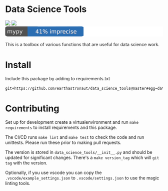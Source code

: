 # Data Science Tools

[![](https://github.com/earthastronaut/data_science_tools/workflows/Project%20Tests/badge.svg)](https://github.com/earthastronaut/data_science_tools/actions)
[![](docs/badges/coverage.svg)](/docs/coverage.report)
![](docs/badges/mypy.svg)

This is a toolbox of various functions that are useful for data science work. 

# Install

Include this package by adding to requirements.txt

```
git+https://github.com/earthastronaut/data_science_tools@master#egg=data_science_tools
```

# Contributing

Set up for development create a virtualenvironment and run `make requirements`
to install requirements and this package. 

The CI/CD runs `make lint` and `make test` to check the code and run unittests.
Please run these prior to making pull requests.

The version is stored in `data_science_tools/__init__.py` and should be updated 
for significant changes. There's a `make version_tag` which will `git tag` with
the version.

Optionally, if you use vscode you can copy the `.vscode/example_settings.json` to
`.vscode/settings.json` to use the magic linting tools. 
